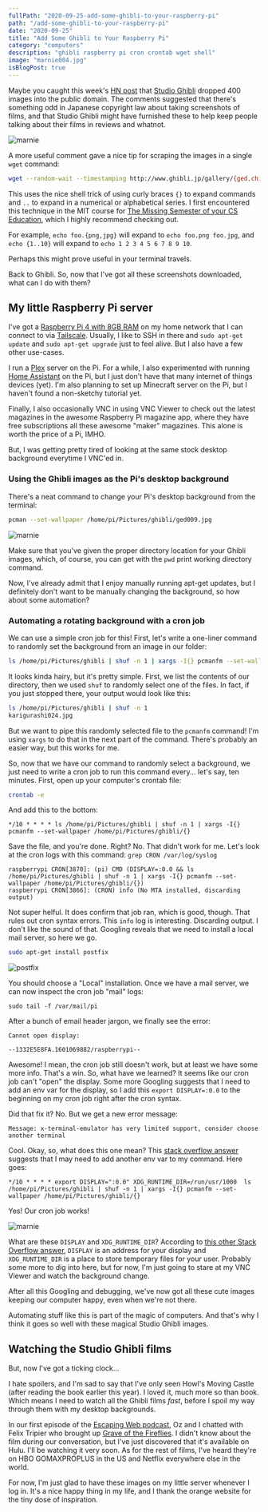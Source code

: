 ```yaml
---
fullPath: "2020-09-25-add-some-ghibli-to-your-raspberry-pi"
path: "/add-some-ghibli-to-your-raspberry-pi"
date: "2020-09-25"
title: "Add Some Ghibli to Your Raspberry Pi"
category: "computers"
description: "ghibli raspberry pi cron crontab wget shell"
image: "marnie004.jpg"
isBlogPost: true
---
```


Maybe you caught this week's [HN post](https://news.ycombinator.com/item?id=24564775) that [Studio Ghibli](http://www.ghibli.jp/info/013344/) dropped 400 images into the public domain. The comments suggested that there's something odd in Japanese copyright law about taking screenshots of films, and that Studio Ghibli might have furnished these to help keep people talking about their films in reviews and whatnot.

![marnie](./images/marnie004.jpg)        

A more useful comment gave a nice tip for scraping the images in a single `wget` command:

```bash
wget --random-wait --timestamping http://www.ghibli.jp/gallery/{ged,chihiro,karigurashi,ponyo,kokurikozaka,marnie,kaguyahime,kazetachinu}{001..050}.jpg
```

This uses the nice shell trick of using curly braces `{}` to expand commands and `..` to expand in a numerical or alphabetical series. I first encountered this technique in the MIT course for [The Missing Semester of your CS Education](https://missing.csail.mit.edu/), which I highly recommend checking out.

For example, `echo foo.{png,jpg}` will expand to `echo foo.png foo.jpg`, and `echo {1..10}` will expand to `echo 1 2 3 4 5 6 7 8 9 10`. 

Perhaps this might prove useful in your terminal travels.

Back to Ghibli. So, now that I've got all these screenshots downloaded, what can I do with them?

## My little Raspberry Pi server

I've got a [Raspberry Pi 4 with 8GB RAM](https://www.amazon.com/gp/product/B08C4SK5C3/ref=as_li_qf_asin_il_tl?ie=UTF8&tag=whatrocks09-20&creative=9325&linkCode=as2&creativeASIN=B08C4SK5C3&linkId=6371e9a8ce20a36236014adee9eaa56e) on my home network that I can connect to via [Tailscale](https://tailscale.com/). Usually, I like to SSH in there and `sudo apt-get update` and `sudo apt-get upgrade` just to feel alive. But I also have a few other use-cases.

I run a [Plex](https://www.plex.tv/) server on the Pi. For a while, I also experimented with running [Home Assistant](https://www.home-assistant.io/) on the Pi, but I just don't have that many internet of things devices (yet). I'm also planning to set up Minecraft server on the Pi, but I haven't found a non-sketchy tutorial yet.

Finally, I also occasionally VNC in using VNC Viewer to check out the latest magazines in the awesome Raspberry Pi magazine app, where they have free subscriptions all these awesome "maker" magazines. This alone is worth the price of a Pi, IMHO.

But, I was getting pretty tired of looking at the same stock desktop background everytime I VNC'ed in.

### Using the Ghibli images as the Pi's desktop background

There's a neat command to change your Pi's desktop background from the terminal:

```bash
pcman --set-wallpaper /home/pi/Pictures/ghibli/ged009.jpg
```

![marnie](./images/ged009.jpg)

Make sure that you've given the proper directory location for your Ghibli images, which, of course, you can get with the `pwd` print working directory command.

Now, I've already admit that I enjoy manually running apt-get updates, but I definitely don't want to be manually changing the background, so how about some automation?

### Automating a rotating background with a cron job

We can use a simple cron job for this! First, let's write a one-liner command to randomly set the background from an image in our folder:

```bash
ls /home/pi/Pictures/ghibli | shuf -n 1 | xargs -I{} pcmanfm --set-wallpaper /home/pi/Pictures/ghibli/{}
```

It looks kinda hairy, but it's pretty simple. First, we list the contents of our directory, then we used `shuf` to randomly select one of the files. In fact, if you just stopped there, your output would look like this:

```bash
ls /home/pi/Pictures/ghibli | shuf -n 1
karigurashi024.jpg
```

But we want to pipe this randomly selected file to the `pcmanfm` command! I'm using `xargs` to do that in the next part of the command. There's probably an easier way, but this works for me.

So, now that we have our command to randomly select a background, we just need to write a cron job to run this command every... let's say, ten minutes. First, open up your computer's crontab file:
 
```bash
crontab -e
```

And add this to the bottom:

```
*/10 * * * * ls /home/pi/Pictures/ghibli | shuf -n 1 | xargs -I{} pcmanfm --set-wallpaper /home/pi/Pictures/ghibli/{}
```

Save the file, and you're done. Right? No. That didn't work for me. Let's look at the cron logs with this command: `grep CRON /var/log/syslog`

```
raspberrypi CRON[3870]: (pi) CMD (DISPLAY=:0.0 && ls /home/pi/Pictures/ghibli | shuf -n 1 | xargs -I{} pcmanfm --set-wallpaper /home/pi/Pictures/ghibli/{})
raspberrypi CRON[3866]: (CRON) info (No MTA installed, discarding output)
```

Not super helful. It does confirm that job ran, which is good, though. That rules out cron syntax errors. This `info` log is interesting. Discarding output. I don't like the sound of that. Googling reveals that we need to install a local mail server, so here we go.

```bash
sudo apt-get install postfix
```

![postfix](./images/postfix.png)

You should choose a "Local" installation. Once we have a mail server, we can now inspect the cron job "mail" logs:

```
sudo tail -f /var/mail/pi
```

After a bunch of email header jargon, we finally see the error:

```
Cannot open display: 

--1332E5E8FA.1601069882/raspberrypi--
```

Awesome! I mean, the cron job still doesn't work, but at least we have some more info. That's a win. So, what have we learned? It seems like our cron job can't "open" the display. Some more Googling suggests that I need to add an env var for the display, so I add this `export DISPLAY=:0.0` to the beginning on my cron job right after the cron syntax.

Did that fix it? No. But we get a new error message:

```
Message: x-terminal-emulator has very limited support, consider choose another terminal
```

Cool. Okay, so, what does this one mean? This [stack overflow answer](https://stackoverflow.com/questions/45873124/pcmanfm-set-wallpaper-fails-on-raspbian-stretch-in-cron) suggests that I may need to add another env var to my command. Here goes:

```
*/10 * * * * export DISPLAY=":0.0" XDG_RUNTIME_DIR=/run/usr/1000  ls /home/pi/Pictures/ghibli | shuf -n 1 | xargs -I{} pcmanfm --set-wallpaper /home/pi/Pictures/ghibli/{}
```

Yes! Our cron job works!

![marnie](./images/karigurashi024.jpg)

What are these `DISPLAY` and `XDG_RUNTIME_DIR`? According to [this other Stack Overflow answer](https://askubuntu.com/questions/872792/what-is-xdg-runtime-dir), `DISPLAY` is an address for your display and `XDG_RUNTIME_DIR` is a place to store temporary files for your user. Probably some more to dig into here, but for now, I'm just going to stare at my VNC Viewer and watch the background change.

After all this Googling and debugging, we've now got all these cute images keeping our computer happy, even when we're not there.

Automating stuff like this is part of the magic of computers. And that's why I think it goes so well with these magical Studio Ghibli images.

## Watching the Studio Ghibli films

But, now I've got a ticking clock... 

I hate spoilers, and I'm sad to say that I've only seen Howl's Moving Castle (after reading the book earlier this year). I loved it, much more so than book. Which means I need to watch all the Ghibli films *fast*, before I spoil my way through them with my desktop backgrounds.

In our first episode of the [Escaping Web podcast](/escaping-web-season-one-retrospective), Oz and I chatted with Felix Tripier who brought up [Grave of the Fireflies](https://en.wikipedia.org/wiki/Grave_of_the_Fireflies). I didn't know about the film during our conversation, but I've just discovered that it's available on Hulu. I'll be watching it very soon. As for the rest of films, I've heard they're on HBO GOMAXPROPLUS in the US and Netflix everywhere else in the world.

For now, I'm just glad to have these images on my little server whenever I log in. It's a nice happy thing in my life, and I thank the orange website for the tiny dose of inspiration.